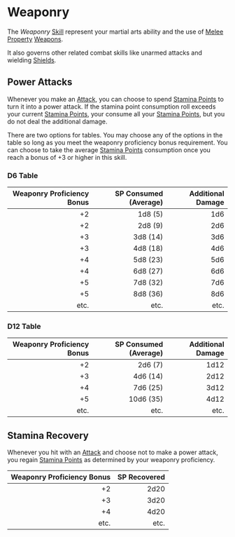 # Weaponry

The *Weaponry* [Skill](../Skills.md) represent your martial arts ability and the use of [Melee Property](../../../Items%20and%20Gear/Weapon%20Properties/Melee%20Property.md) [Weapons](../../../Items%20and%20Gear/Weapons/Weapons.md).

It also governs other related combat skills like unarmed attacks and wielding [Shields](../../../Items%20and%20Gear/Armor%20Properties/Shield%20Property.md).

## Power Attacks

Whenever you make an [Attack](../../../Game%20Procedures/Combat/Attack.md), you can choose to spend [Stamina Points](../../Point%20Pools/Stamina%20Points.md) to turn it into a power attack. If the stamina point consumption roll exceeds your current [Stamina Points](../../Point%20Pools/Stamina%20Points.md), your consume all your [Stamina Points](../../Point%20Pools/Stamina%20Points.md), but you do not deal the additional damage.

There are two options for tables. You may choose any of the options in the table so long as you meet the weaponry proficiency bonus requirement. You can choose to take the average [Stamina Points](../../Point%20Pools/Stamina%20Points.md) consumption once you reach a bonus of +3 or higher in this skill.

### D6 Table

| Weaponry Proficiency Bonus | SP Consumed (Average) | Additional Damage |
| -------------------------: | --------------------: | ----------------: |
|                         +2 |               1d8 (5) |               1d6 |
|                         +2 |               2d8 (9) |               2d6 |
|                         +3 |              3d8 (14) |               3d6 |
|                         +3 |              4d8 (18) |               4d6 |
|                         +4 |              5d8 (23) |               5d6 |
|                         +4 |              6d8 (27) |               6d6 |
|                         +5 |              7d8 (32) |               7d6 |
|                         +5 |              8d8 (36) |               8d6 |
|                       etc. |                  etc. |              etc. |

### D12 Table

| Weaponry Proficiency Bonus | SP Consumed (Average) | Additional Damage |
| -------------------------: | --------------------: | ----------------: |
|                         +2 |               2d6 (7) |              1d12 |
|                         +3 |              4d6 (14) |              2d12 |
|                         +4 |              7d6 (25) |              3d12 |
|                         +5 |             10d6 (35) |              4d12 |
|                       etc. |                  etc. |              etc. |

## Stamina Recovery

Whenever you hit with an [Attack](../../../Game%20Procedures/Combat/Attack.md) and choose not to make a power attack, you regain [Stamina Points](../../Point%20Pools/Stamina%20Points.md) as determined by your weaponry proficiency.

| Weaponry Proficiency Bonus | SP Recovered |
| -------------------------: | -----------: |
|                         +2 |         2d20 |
|                         +3 |         3d20 |
|                         +4 |         4d20 |
|                       etc. |         etc. |
